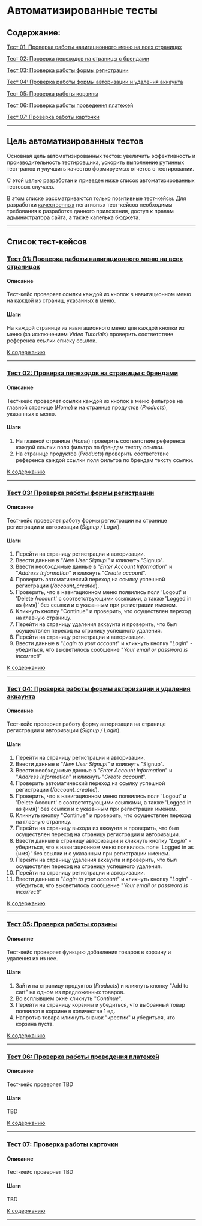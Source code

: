 # Автоматизированные тесты

## Содержание:

[Тест 01: Проверка работы навигационного меню на всех страницах](#тест-01-проверка-работы-навигационного-меню-на-всех-страницах)

[Тест 02: Проверка переходов на страницы с брендами](#тест-02-проверка-переходов-на-страницы-с-брендами)

[Тест 03: Проверка работы формы регистрации](#тест-03-проверка-работы-формы-регистрации)

[Тест 04: Проверка работы формы авторизации и удаления аккаунта](#тест-04-проверка-работы-формы-авторизации-и-удаления-аккаунта)

[Тест 05: Проверка работы корзины](#тест-05-проверка-работы-корзины)

[Тест 06: Проверка работы проведения платежей](#тест-06-проверка-работы-проведения-платежей)

[Тест 07: Проверка работы карточки](#тест-07-проверка-работы-карточки)

___

## Цель автоматизированных тестов

Основная цель автоматизированных тестов: увеличить эффективность и производительность тестировщика, ускорить выполнение рутинных тест-ранов и улучшить качество формируемых отчетов о тестировании.

С этой целью разработан и приведен ниже список автоматизированных тестовых случаев.

В этом списке рассматриваются только позитивные тест-кейсы. Для разработки <ins>качественных</ins> негативных тест-кейсов необходимы требования к разработке данного приложения, доступ к правам администратора сайта, а также капелька бюджета.

___

## Список тест-кейсов

### <ins>Тест 01: Проверка работы навигационного меню на всех страницах</ins>

#### Описание

Тест-кейс проверяет ссылки каждой из кнопок в навигационном меню на каждой из страниц, указанных в меню.

#### Шаги

На каждой странице из навигационного меню для каждой кнопки из меню (за исключением *Video Tutorials*) проверить соответствие референса ссылки списку ссылок.

[К содержанию](#содержание)

___

### <ins>Тест 02: Проверка переходов на страницы с брендами</ins>

#### Описание

Тест-кейс проверяет ссылки каждой из кнопок в меню фильтров на главной странице (*Home*) и на странице продуктов (*Products*), указанных в меню.

#### Шаги

1. На главной странице (*Home*) проверить соответствие референса каждой ссылки поля фильтра по брендам тексту ссылки.
1. На странице продуктов (*Products*) проверить соответствие референса каждой ссылки поля фильтра по брендам тексту ссылки.

[К содержанию](#содержание)

___

### <ins>Тест 03: Проверка работы формы регистрации</ins>

#### Описание

Тест-кейс проверяет работу формы регистрации на странице регистрации и авторизации (*Signup / Login*).

#### Шаги

1. Перейти на страницу регистрации и авторизации.
1. Ввести данные в "*New User Signup!*" и кликнуть "Signup".
1. Ввести необходимые данные в "*Enter Account Information*" и "*Address Information*" и кликнуть "*Create account*".
1. Проверить автоматический переход на ссылку успешной регистрации (*/account_created*).
1. Проверить, что в навигационном меню появились поля 'Logout' и 'Delete Account' с соответствующими ссылками, а также 'Logged in as {имя}' без ссылки и с указанным при регистрации именем.
1. Кликнуть кнопку "Continue" и проверить, что осуществлен переход на главную страницу.
1. Перейти на страницу удаления аккаунта и проверить, что был осуществлен переход на страницу успешного удаления.
1. Перейти на страницу регистрации и авторизации.
1. Ввести данные в "*Login to your account*" и кликнуть кнопку "*Login*" - убедиться, что высветилось сообщение "*Your email or password is incorrect!*"


[К содержанию](#содержание)

___

### <ins>Тест 04: Проверка работы формы авторизации и удаления аккаунта</ins>

#### Описание

Тест-кейс проверяет работу форму авторизации на странице регистрации и авторизации (*Signup / Login*).

#### Шаги

1. Перейти на страницу регистрации и авторизации.
1. Ввести данные в "*New User Signup!*" и кликнуть "Signup".
1. Ввести необходимые данные в "*Enter Account Information*" и "*Address Information*" и кликнуть "*Create account*".
1. Проверить автоматический переход на ссылку успешной регистрации (*/account_created*).
1. Проверить, что в навигационном меню появились поля 'Logout' и 'Delete Account' с соответствующими ссылками, а также 'Logged in as {имя}' без ссылки и с указанным при регистрации именем.
1. Кликнуть кнопку "Continue" и проверить, что осуществлен переход на главную страницу.
1. Перейти на страницу выхода из аккаунта и проверить, что был осуществлен переход на страницу регистрации и авторизации.
1. Ввести данные в страницу авторизации и кликнуть кнопку "*Login*" - убедиться, что в навигационном меню появилось поле 'Logged in as {имя}' без ссылки и с указанным при регистрации именем.
1. Перейти на страницу удаления аккаунта и проверить, что был осуществлен переход на страницу успешного удаления.
1. Перейти на страницу регистрации и авторизации.
1. Ввести данные в "*Login to your account*" и кликнуть кнопку "*Login*" - убедиться, что высветилось сообщение "*Your email or password is incorrect!*"

[К содержанию](#содержание)

___

### <ins>Тест 05: Проверка работы корзины</ins>

#### Описание

Тест-кейс проверяет функцию добавления товаров в корзину и удаления их из нее.

#### Шаги

1. Зайти на страницу продуктов (*Products*) и кликнуть кнопку "Add to cart" на одном из предложенных товаров.
1. Во всплывшем окне кликнуть "*Continue*".
1. Перейти на страницу корзины и убедиться, что выбранный товар появился в корзине в количестве 1 ед.
1. Напротив товара кликнуть значок "крестик" и убедиться, что корзина пуста.

[К содержанию](#содержание)

___

### <ins>Тест 06: Проверка работы проведения платежей</ins>

#### Описание

Тест-кейс проверяет TBD

#### Шаги

TBD

[К содержанию](#содержание)

___

### <ins>Тест 07: Проверка работы карточки</ins>

#### Описание

Тест-кейс проверяет TBD

#### Шаги

TBD

[К содержанию](#содержание)

___
